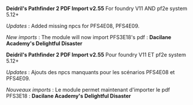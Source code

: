 **Deidril's Pathfinder 2 PDF Import v2.55**
For foundry V11 AND pf2e system 5.12+

*Updates* : Added missing npcs for PFS4E08, PFS4E09. 

*New imports* : The module will now import PFS3E18's pdf : **Dacilane Academy's Delightful Disaster**

**Deidril's Pathfinder 2 PDF Import v2.55**
Pour foundry V11 ET pf2e system 5.12+

*Updates* : Ajouts des npcs manquants pour les scénarios PFS4E08 et PFS4E09. 

*Nouveaux imports* : Le module permet maintenant d'importer le pdf PFS3E18 : **Dacilane Academy's Delightful Disaster**
